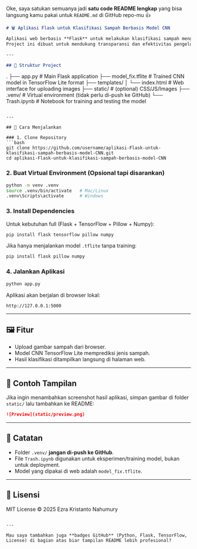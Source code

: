 Oke, saya satukan semuanya jadi **satu code README lengkap** yang bisa langsung kamu pakai untuk `README.md` di GitHub repo-mu 👍

```markdown
# 🗑️ Aplikasi Flask untuk Klasifikasi Sampah Berbasis Model CNN

Aplikasi web berbasis **Flask** untuk melakukan klasifikasi sampah menggunakan model **TensorFlow Lite (.tflite)**.  
Project ini dibuat untuk mendukung transparansi dan efektivitas pengelolaan sampah melalui sistem bank sampah digital.

---

## 📂 Struktur Project
```

.
├── app.py                # Main Flask application
├── model\_fix.tflite      # Trained CNN model in TensorFlow Lite format
├── templates/
│   └── index.html        # Web interface for uploading images
├── static/               # (optional) CSS/JS/Images
├── .venv/                # Virtual environment (tidak perlu di-push ke GitHub)
└── Trash.ipynb           # Notebook for training and testing the model

````

---

## 🚀 Cara Menjalankan

### 1. Clone Repository
```bash
git clone https://github.com/username/aplikasi-Flask-untuk-klasifikasi-sampah-berbasis-model-CNN.git
cd aplikasi-Flask-untuk-klasifikasi-sampah-berbasis-model-CNN
````

### 2. Buat Virtual Environment (Opsional tapi disarankan)

```bash
python -m venv .venv
source .venv/bin/activate   # Mac/Linux
.venv\Scripts\activate      # Windows
```

### 3. Install Dependencies

Untuk kebutuhan full (Flask + TensorFlow + Pillow + Numpy):

```bash
pip install flask tensorflow pillow numpy
```

Jika hanya menjalankan model `.tflite` tanpa training:

```bash
pip install flask pillow numpy
```

### 4. Jalankan Aplikasi

```bash
python app.py
```

Aplikasi akan berjalan di browser lokal:

```
http://127.0.0.1:5000
```

---

## 🖼️ Fitur

* Upload gambar sampah dari browser.
* Model CNN TensorFlow Lite memprediksi jenis sampah.
* Hasil klasifikasi ditampilkan langsung di halaman web.

---

## 📸 Contoh Tampilan

Jika ingin menambahkan screenshot hasil aplikasi, simpan gambar di folder `static/` lalu tambahkan ke README:

```markdown
![Preview](static/preview.png)
```

---

## 📝 Catatan

* Folder `.venv/` **jangan di-push ke GitHub**.
* File `Trash.ipynb` digunakan untuk eksperimen/training model, bukan untuk deployment.
* Model yang dipakai di web adalah `model_fix.tflite`.

---

## 📜 Lisensi

MIT License © 2025 Ezra Kristanto Nahumury

```

---

Mau saya tambahkan juga **badges GitHub** (Python, Flask, TensorFlow, License) di bagian atas biar tampilan README lebih profesional?
```
